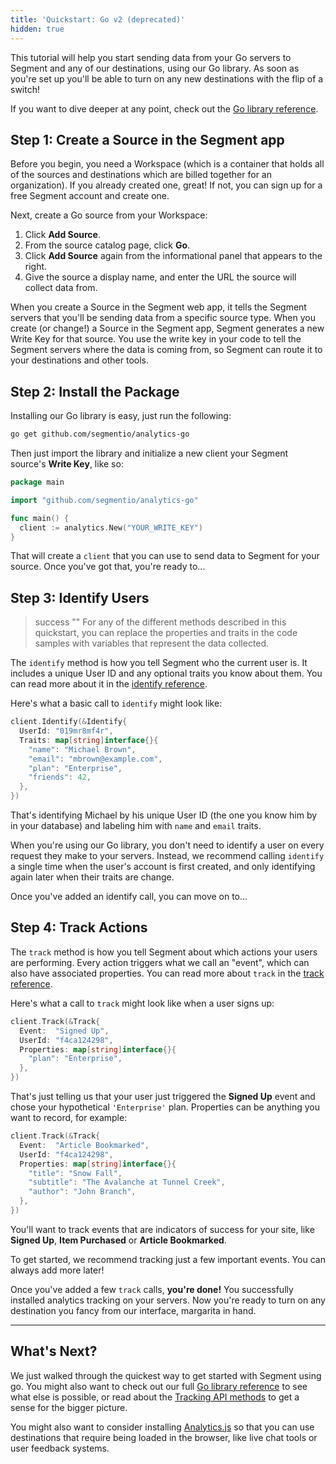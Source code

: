 ```yaml
---
title: 'Quickstart: Go v2 (deprecated)'
hidden: true
---
```


This tutorial will help you start sending data from your Go servers to Segment and any of our destinations, using our Go library. As soon as you're set up you'll be able to turn on any new destinations with the flip of a switch!

If you want to dive deeper at any point, check out the [Go library reference](/docs/connections/sources/catalog/libraries/server/go/).

## Step 1: Create a Source in the Segment app

Before you begin, you need a Workspace (which is a container that holds all of the sources and destinations which are billed together for an organization). If you already created one, great! If not, you can sign up for a free Segment account and create one.

Next, create a Go source from your Workspace:

1. Click **Add Source**.
2. From the source catalog page, click **Go**.
3. Click **Add Source** again from the informational panel that appears to the right.
4. Give the source a display name, and enter the URL the source will collect data from.

When you create a Source in the Segment web app, it tells the Segment servers that you'll be sending data from a specific source type. When you create (or change!) a Source in the Segment app, Segment generates a new Write Key for that source. You use the write key in your code to tell the Segment servers where the data is coming from, so Segment can route it to your destinations and other tools.

## Step 2: Install the Package

Installing our Go library is easy, just run the following:

```bash
go get github.com/segmentio/analytics-go
```

Then just import the library and initialize a new client your Segment source's **Write Key**, like so:

```go
package main

import "github.com/segmentio/analytics-go"

func main() {
  client := analytics.New("YOUR_WRITE_KEY")
}
```

That will create a `client` that you can use to send data to Segment for your source. Once you've got that, you're ready to...


## Step 3: Identify Users

> success ""
> For any of the different methods described in this quickstart, you can replace the properties and traits in the code samples with variables that represent the data collected.

The `identify` method is how you tell Segment who the current user is. It includes a unique User ID and any optional traits you know about them. You can read more about it in the [identify reference](/docs/connections/sources/catalog/libraries/server/go#identify).

Here's what a basic call to `identify` might look like:

```go
client.Identify(&Identify{
  UserId: "019mr8mf4r",
  Traits: map[string]interface{}{
    "name": "Michael Brown",
    "email": "mbrown@example.com",
    "plan": "Enterprise",
    "friends": 42,
  },
})
```

That's identifying Michael by his unique User ID (the one you know him by in your database) and labeling him with `name` and `email` traits.

When you're using our Go library, you don't need to identify a user on every request they make to your servers. Instead, we recommend calling `identify` a single time when the user's account is first created, and only identifying again later when their traits are change.

Once you've added an identify call, you can move on to...


## Step 4: Track Actions

The `track` method is how you tell Segment about which actions your users are performing. Every action triggers what we call an "event", which can also have associated properties. You can read more about `track` in the [track reference](/docs/connections/sources/catalog/libraries/server/go#track).

Here's what a call to `track` might look like when a user signs up:

```go
client.Track(&Track{
  Event:  "Signed Up",
  UserId: "f4ca124298",
  Properties: map[string]interface{}{
    "plan": "Enterprise",
  },
})
```

That's just telling us that your user just triggered the **Signed Up** event and chose your hypothetical `'Enterprise'` plan. Properties can be anything you want to record, for example:

```go
client.Track(&Track{
  Event:  "Article Bookmarked",
  UserId: "f4ca124298",
  Properties: map[string]interface{}{
    "title": "Snow Fall",
    "subtitle": "The Avalanche at Tunnel Creek",
    "author": "John Branch",
  },
})
```

You'll want to track events that are indicators of success for your site, like **Signed Up**, **Item Purchased** or **Article Bookmarked**.

To get started, we recommend tracking just a few important events. You can always add more later!

Once you've added a few `track` calls, **you're done!** You successfully installed analytics tracking on your servers. Now you're ready to turn on any destination you fancy from our interface, margarita in hand.


---


## What's Next?

We just walked through the quickest way to get started with Segment using go. You might also want to check out our full [Go library reference](/docs/connections/sources/catalog/libraries/server/go/) to see what else is possible, or read about the [Tracking API methods](/docs/connections/sources/catalog/libraries/server/http/) to get a sense for the bigger picture.

You might also want to consider installing [Analytics.js](/docs/connections/sources/catalog/libraries/website/javascript/quickstart/) so that you can use destinations that require being loaded in the browser, like live chat tools or user feedback systems.
